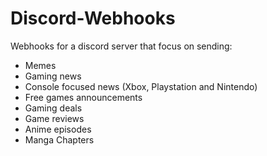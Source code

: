 # Discord-Webhooks
Webhooks for a discord server that focus on sending:
 * Memes
 * Gaming news
 * Console focused news (Xbox, Playstation and Nintendo)
 * Free games announcements
 * Gaming deals
 * Game reviews
 * Anime episodes
 * Manga Chapters
